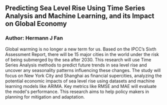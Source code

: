 ## Predicting Sea Level Rise Using Time Series Analysis and Machine Learning, and its Impact on Global Economy
### Author: Hermann J Fan

Global warming is no longer a new term for us. Based on the IPCC’s Sixth Assessment Report, there will be 15 major cities in the world under the risk of being submerged by the sea after 2030. This research will use Time Series Analysis methods to predict future trends in sea level rise and uncover any seasonality patterns influencing these changes. The study will focus on New York City and Shanghai as financial supercities, analyzing the potential economic impacts of sea level rise using datasets and machine learning models like ARIMA. Key metrics like RMSE and MAE will evaluate the model's performance. This research aims to help policy makers in planning for mitigation and adaptation.



